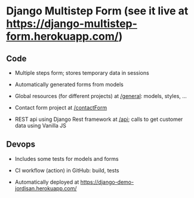 # Django Multistep Form (see it live at https://django-multistep-form.herokuapp.com/)

## Code

* Multiple steps form; stores temporary data in sessions

* Automatically generated forms from models

* Global resources (for different projects) at [/general](./general): models, styles, ...

* Contact form project at [/contactForm](./contactForm)

* REST api using Django Rest framework at [/api](./api); calls to get customer data using Vanilla JS

## Devops

* Includes some tests for models and forms

* CI workflow (action) in GitHub: build, tests

* Automatically deployed at https://django-demo-jordisan.herokuapp.com/

